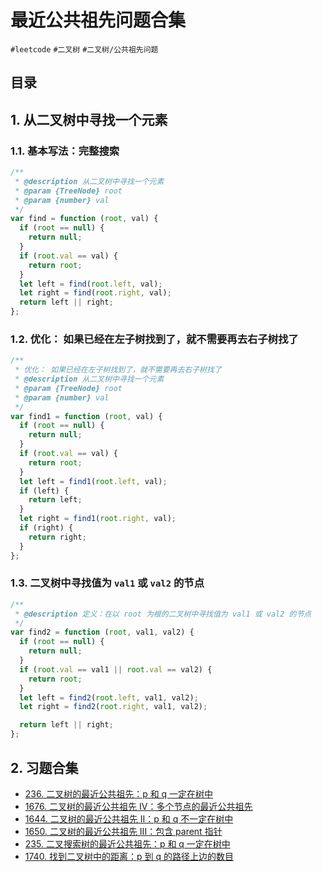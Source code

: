 
# 最近公共祖先问题合集

 `#leetcode` `#二叉树` `#二叉树/公共祖先问题`


## 目录
<!-- toc -->
 ## 1. 从二叉树中寻找一个元素 

### 1.1. 基本写法：完整搜索

```javascript
/**
 * @description 从二叉树中寻找一个元素
 * @param {TreeNode} root
 * @param {number} val
 */
var find = function (root, val) {
  if (root == null) {
    return null;
  }
  if (root.val == val) {
    return root;
  }
  let left = find(root.left, val);
  let right = find(root.right, val);
  return left || right;
};

```

### 1.2. 优化： 如果已经在左子树找到了，就不需要再去右子树找了

```javascript
/**
 * 优化： 如果已经在左子树找到了，就不需要再去右子树找了
 * @description 从二叉树中寻找一个元素
 * @param {TreeNode} root
 * @param {number} val
 */
var find1 = function (root, val) {
  if (root == null) {
    return null;
  }
  if (root.val == val) {
    return root;
  }
  let left = find1(root.left, val);
  if (left) {
    return left;
  }
  let right = find1(root.right, val);
  if (right) {
    return right;
  }
};
```

### 1.3. 二叉树中寻找值为 `val1` 或 `val2` 的节点

```javascript
/**
 * @description 定义：在以 root 为根的二叉树中寻找值为 val1 或 val2 的节点
 */
var find2 = function (root, val1, val2) {
  if (root == null) {
    return null;
  }
  if (root.val == val1 || root.val == val2) {
    return root;
  }
  let left = find2(root.left, val1, val2);
  let right = find2(root.right, val1, val2);

  return left || right;
};
```

## 2. 习题合集

- [236. 二叉树的最近公共祖先：p 和 q 一定在树中](/post/o2az1q8q.html)
- [1676. 二叉树的最近公共祖先 IV：多个节点的最近公共祖先](/post/FPqFCWmS.html)
- [1644. 二叉树的最近公共祖先 II：p 和 q 不一定在树中](/post/OBXkk1r5.html)
- [1650. 二叉树的最近公共祖先 III：包含 parent 指针](/post/n4mC1ZSv.html)
- [235. 二叉搜索树的最近公共祖先：p 和 q 一定在树中](/post/dhhpwBSL.html)
- [1740. 找到二叉树中的距离：p 到 q 的路径上边的数目](/post/3EMkdRkK.html)